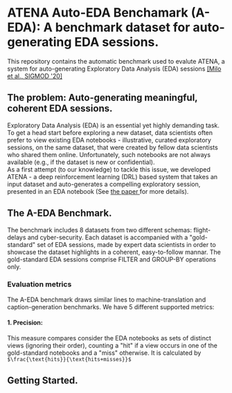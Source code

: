 # ATENA Auto-EDA Benchamark (A-EDA): A benchmark dataset for auto-generating EDA sessions.
This repository contains the automatic benchmark used to evalute ATENA, a system for auto-generating Exploratory Data Analysis (EDA) sessions <a href="https://dl.acm.org/doi/abs/10.1145/3318464.3389779">  [Milo et al., SIGMOD '20] </a>
</br>
## The problem: Auto-generating meaningful, coherent EDA sessions.
Exploratory Data Analysis (EDA) is an essential yet highly demanding task. To get a head start before exploring a new dataset, data scientists often prefer to view existing EDA notebooks - illustrative, curated exploratory sessions, on the same dataset, that were created by fellow data scientists who shared them online. Unfortunately, such notebooks are not always available (e.g., if the dataset is new or confidential). 
</br>
As a first attempt (to our knowledge) to tackle this issue, we developed ATENA - a deep reinforcement learning (DRL) based system that takes an input dataset and auto-generates a compelling exploratory session, presented in an EDA notebook (See  <a href="https://dl.acm.org/doi/abs/10.1145/3318464.3389779"> the paper </a> for more details). 

## The A-EDA Benchmark.
The benchmark includes 8 datasets from two different schemas: flight-delays and cyber-security.
Each dataset is accompanied with a "gold-standard" set of EDA sessions, made by expert data scientists in order to showcase the dataset highlights in a coherent, easy-to-follow mannar.
The gold-standard EDA sessions comprise FILTER and GROUP-BY operations only.

### Evaluation metrics
The A-EDA benchmark draws similar lines to machine-translation and caption-generation benchmarks.
We have 5 different supported metrics:

#### 1. Precision:
This measure compares consider the EDA notebooks as sets of distinct views (ignoring their order), counting a "hit" if a view occurs in one of the gold-standard notebooks and a "miss" otherwise. It is calculated by `$\frac{\text{hits}}{\text{hits+misses}}$`




## Getting Started.
